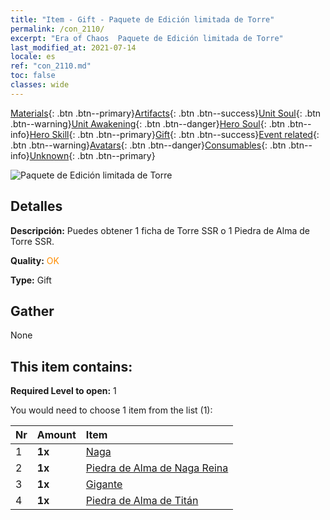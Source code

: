 ```yaml
---
title: "Item - Gift - Paquete de Edición limitada de Torre"
permalink: /con_2110/
excerpt: "Era of Chaos  Paquete de Edición limitada de Torre"
last_modified_at: 2021-07-14
locale: es
ref: "con_2110.md"
toc: false
classes: wide
---
```

 [Materials](/ItemsES/){: .btn .btn--primary}[Artifacts](/ItemsES/Artifacts/){: .btn .btn--success}[Unit Soul](/ItemsES/UnitSoul/){: .btn .btn--warning}[Unit Awakening](/ItemsES/UnitAwakening/){: .btn .btn--danger}[Hero Soul](/ItemsES/HeroSoul/){: .btn .btn--info}[Hero Skill](/ItemsES/HeroSkill/){: .btn .btn--primary}[Gift](/ItemsES/Gift/){: .btn .btn--success}[Event related](/ItemsES/Events/){: .btn .btn--warning}[Avatars](/ItemsES/Avatars/){: .btn .btn--danger}[Consumables](/ItemsES/Consumables/){: .btn .btn--info}[Unknown](/ItemsES/Unknown/){: .btn .btn--primary}

 ![Paquete de Edición limitada de Torre](/images/t/i_994006.png)

## Detalles
 **Descripción:** Puedes obtener 1 ficha de Torre SSR o 1 Piedra de Alma de Torre SSR.

 **Quality:** <span style="color: #FF8C00">OK</span>

 **Type:** Gift

## Gather

  None

## This item contains:

 **Required Level to open:** 1

 You would need to choose 1 item from the list (1):

  | Nr | Amount |     Item    |
  |:---|:-------|:------------|
  | 1 |  **1x** | [Naga](/ItemsES/unt_240/) |  | 
  | 2 |  **1x** | [Piedra de Alma de Naga Reina](/ItemsES/unt_325/) |  | 
  | 3 |  **1x** | [Gigante](/ItemsES/unt_241/) |  | 
  | 4 |  **1x** | [Piedra de Alma de Titán](/ItemsES/unt_326/) |  | 
